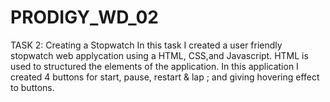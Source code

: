 # PRODIGY_WD_02
TASK 2: Creating a Stopwatch 
In this task I created a user friendly stopwatch web applycation using a HTML, CSS,and Javascript.
HTML is used to structured the elements of the application.
In this application I created 4 buttons for start, pause, restart & lap ; and giving hovering effect to buttons.
